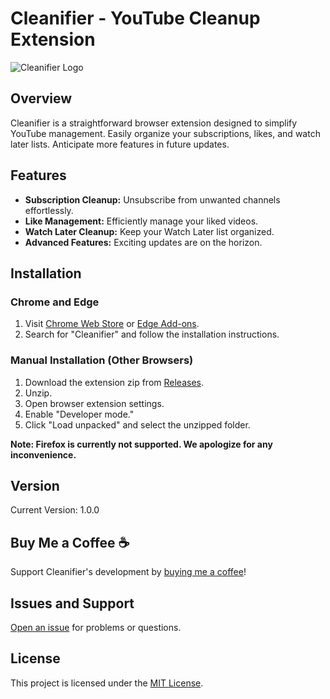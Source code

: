 # Cleanifier - YouTube Cleanup Extension

![Cleanifier Logo](https://i.imgur.com/1tmtK3Z.png)

## Overview

Cleanifier is a straightforward browser extension designed to simplify YouTube management. Easily organize your subscriptions, likes, and watch later lists. Anticipate more features in future updates.

## Features

- **Subscription Cleanup:** Unsubscribe from unwanted channels effortlessly.
- **Like Management:** Efficiently manage your liked videos.
- **Watch Later Cleanup:** Keep your Watch Later list organized.
- **Advanced Features:** Exciting updates are on the horizon.

## Installation

### Chrome and Edge

1. Visit [Chrome Web Store](https://chrome.google.com/webstore/) or [Edge Add-ons](https://microsoftedge.microsoft.com/addons/Microsoft-Edge-Extensions-Home/).
2. Search for "Cleanifier" and follow the installation instructions.

### Manual Installation (Other Browsers)

1. Download the extension zip from [Releases](https://github.com/armanicdev/Cleanifier/releases).
2. Unzip.
3. Open browser extension settings.
4. Enable "Developer mode."
5. Click "Load unpacked" and select the unzipped folder.

**Note: Firefox is currently not supported. We apologize for any inconvenience.**

## Version

Current Version: 1.0.0

## Buy Me a Coffee ☕️

Support Cleanifier's development by [buying me a coffee](https://www.buymeacoffee.com/arman.cron)!

## Issues and Support

[Open an issue](https://github.com/armanicdev/Cleanifier/issues) for problems or questions.

## License

This project is licensed under the [MIT License](LICENSE).
